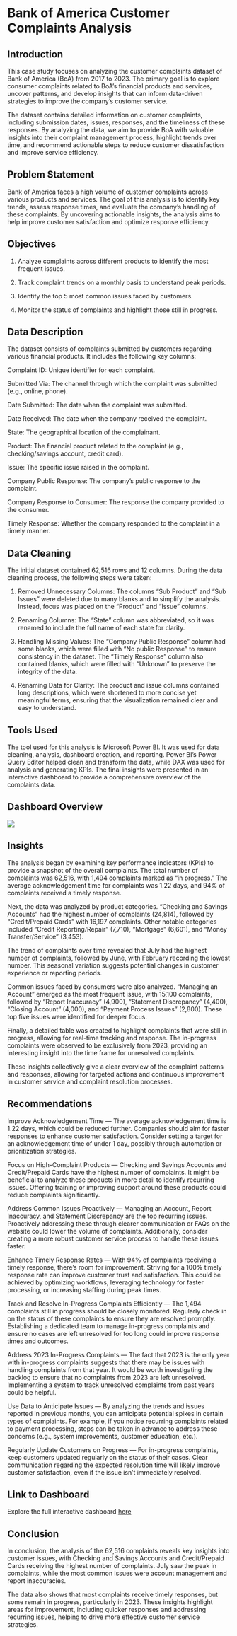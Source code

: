 # Bank of America Customer Complaints Analysis

## Introduction

This case study focuses on analyzing the customer complaints dataset of Bank of America (BoA) from 2017 to 2023. The primary goal is to explore consumer complaints related to BoA’s financial products and services, uncover patterns, and develop insights that can inform data-driven strategies to improve the company’s customer service.

The dataset contains detailed information on customer complaints, including submission dates, issues, responses, and the timeliness of these responses. By analyzing the data, we aim to provide BoA with valuable insights into their complaint management process, highlight trends over time, and recommend actionable steps to reduce customer dissatisfaction and improve service efficiency.

## Problem Statement

Bank of America faces a high volume of customer complaints across various products and services. The goal of this analysis is to identify key trends, assess response times, and evaluate the company’s handling of these complaints. By uncovering actionable insights, the analysis aims to help improve customer satisfaction and optimize response efficiency.

## Objectives

1. Analyze complaints across different products to identify the most frequent issues.

2. Track complaint trends on a monthly basis to understand peak periods.

3. Identify the top 5 most common issues faced by customers.

4. Monitor the status of complaints and highlight those still in progress.

## Data Description

The dataset consists of complaints submitted by customers regarding various financial products. It includes the following key columns:

Complaint ID: Unique identifier for each complaint.

Submitted Via: The channel through which the complaint was submitted (e.g., online, phone).

Date Submitted: The date when the complaint was submitted.

Date Received: The date when the company received the complaint.

State: The geographical location of the complainant.

Product: The financial product related to the complaint (e.g., checking/savings account, credit card).

Issue: The specific issue raised in the complaint.

Company Public Response: The company’s public response to the complaint.

Company Response to Consumer: The response the company provided to the consumer.

Timely Response: Whether the company responded to the complaint in a timely manner.

## Data Cleaning

The initial dataset contained 62,516 rows and 12 columns. During the data cleaning process, the following steps were taken:

1. Removed Unnecessary Columns: The columns “Sub Product” and “Sub Issues” were deleted due to many blanks and to simplify the analysis. Instead, focus was placed on the “Product” and “Issue” columns.

2. Renaming Columns: The “State” column was abbreviated, so it was renamed to include the full name of each state for clarity.

3. Handling Missing Values: The “Company Public Response” column had some blanks, which were filled with “No public Response” to ensure consistency in the dataset. The “Timely Response” column also contained blanks, which were filled with “Unknown” to preserve the integrity of the data.

4. Renaming Data for Clarity: The product and issue columns contained long descriptions, which were shortened to more concise yet meaningful terms, ensuring that the visualization remained clear and easy to understand.

## Tools Used

The tool used for this analysis is Microsoft Power BI. It was used for data cleaning, analysis, dashboard creation, and reporting. Power BI’s Power Query Editor helped clean and transform the data, while DAX was used for analysis and generating KPIs. The final insights were presented in an interactive dashboard to provide a comprehensive overview of the complaints data.

## Dashboard Overview 

![](https://github.com/Enochfabiyi/Bank-of-America-Customer-Complaints-Analysis-/blob/main/1_4dvuVZOSm4qA218csmvQng.webp)

## Insights

The analysis began by examining key performance indicators (KPIs) to provide a snapshot of the overall complaints. The total number of complaints was 62,516, with 1,494 complaints marked as “in progress.” The average acknowledgement time for complaints was 1.22 days, and 94% of complaints received a timely response.

Next, the data was analyzed by product categories. “Checking and Savings Accounts” had the highest number of complaints (24,814), followed by “Credit/Prepaid Cards” with 16,197 complaints. Other notable categories included “Credit Reporting/Repair” (7,710), “Mortgage” (6,601), and “Money Transfer/Service” (3,453).

The trend of complaints over time revealed that July had the highest number of complaints, followed by June, with February recording the lowest number. This seasonal variation suggests potential changes in customer experience or reporting periods.

Common issues faced by consumers were also analyzed. “Managing an Account” emerged as the most frequent issue, with 15,100 complaints, followed by “Report Inaccuracy” (4,900), “Statement Discrepancy” (4,400), “Closing Account” (4,000), and “Payment Process Issues” (2,800). These top five issues were identified for deeper focus.

Finally, a detailed table was created to highlight complaints that were still in progress, allowing for real-time tracking and response. The in-progress complaints were observed to be exclusively from 2023, providing an interesting insight into the time frame for unresolved complaints.

These insights collectively give a clear overview of the complaint patterns and responses, allowing for targeted actions and continuous improvement in customer service and complaint resolution processes.

## Recommendations

Improve Acknowledgement Time — The average acknowledgement time is 1.22 days, which could be reduced further. Companies should aim for faster responses to enhance customer satisfaction. Consider setting a target for an acknowledgement time of under 1 day, possibly through automation or prioritization strategies.

Focus on High-Complaint Products — Checking and Savings Accounts and Credit/Prepaid Cards have the highest number of complaints. It might be beneficial to analyze these products in more detail to identify recurring issues. Offering training or improving support around these products could reduce complaints significantly.

Address Common Issues Proactively — Managing an Account, Report Inaccuracy, and Statement Discrepancy are the top recurring issues. Proactively addressing these through clearer communication or FAQs on the website could lower the volume of complaints. Additionally, consider creating a more robust customer service process to handle these issues faster.

Enhance Timely Response Rates — With 94% of complaints receiving a timely response, there’s room for improvement. Striving for a 100% timely response rate can improve customer trust and satisfaction. This could be achieved by optimizing workflows, leveraging technology for faster processing, or increasing staffing during peak times.

Track and Resolve In-Progress Complaints Efficiently — The 1,494 complaints still in progress should be closely monitored. Regularly check in on the status of these complaints to ensure they are resolved promptly. Establishing a dedicated team to manage in-progress complaints and ensure no cases are left unresolved for too long could improve response times and outcomes.

Address 2023 In-Progress Complaints — The fact that 2023 is the only year with in-progress complaints suggests that there may be issues with handling complaints from that year. It would be worth investigating the backlog to ensure that no complaints from 2023 are left unresolved. Implementing a system to track unresolved complaints from past years could be helpful.

Use Data to Anticipate Issues — By analyzing the trends and issues reported in previous months, you can anticipate potential spikes in certain types of complaints. For example, if you notice recurring complaints related to payment processing, steps can be taken in advance to address these concerns (e.g., system improvements, customer education, etc.).

Regularly Update Customers on Progress — For in-progress complaints, keep customers updated regularly on the status of their cases. Clear communication regarding the expected resolution time will likely improve customer satisfaction, even if the issue isn’t immediately resolved.

## Link to Dashboard

Explore the full interactive dashboard [here]([https://app.powerbi.com/view?r=eyJrIjoiNzQ4MjVjNjQtOGRjZS00ZTdiLTg2YmQtMGY5YWYxNDIzNzQzIiwidCI6ImQxMDA5NDQwLWY3YTYtNDM5MS04NjUwLWM1YjkxZTk5YTIzYiJ9)

## Conclusion

In conclusion, the analysis of the 62,516 complaints reveals key insights into customer issues, with Checking and Savings Accounts and Credit/Prepaid Cards receiving the highest number of complaints. July saw the peak in complaints, while the most common issues were account management and report inaccuracies.

The data also shows that most complaints receive timely responses, but some remain in progress, particularly in 2023. These insights highlight areas for improvement, including quicker responses and addressing recurring issues, helping to drive more effective customer service strategies.





